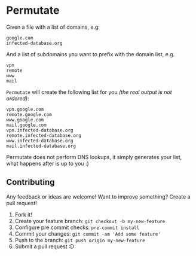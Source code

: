 # Permutate

Given a file with a list of domains, e.g:

```
google.com
infected-database.org
```

And a list of subdomains you want to prefix with the domain list, e.g.

```
vpn
remote
www
mail
```

`Permutate` will create the following list for you _(the real output is not ordered)_:

```
vpn.google.com
remote.google.com
www.google.com
mail.google.com
vpn.infected-database.org
remote.infected-database.org
www.infected-database.org
mail.infected-database.org
```

Permutate does not perform DNS lookups, it simply generates your list, what happens after is up to you :)

## Contributing
Any feedback or ideas are welcome! Want to improve something? Create a pull request!

1. Fork it!
2. Create your feature branch: `git checkout -b my-new-feature`
3. Configure pre commit checks: `pre-commit install`
4. Commit your changes: `git commit -am 'Add some feature'`
5. Push to the branch: `git push origin my-new-feature`
6. Submit a pull request :D